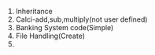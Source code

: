1. Inheritance
2. Calci-add,sub,multiply(not user defined)
3. Banking System code(Simple)
4. File Handling(Create)
5. 
